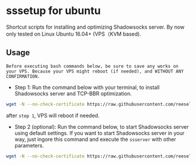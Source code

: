 # sssetup for ubuntu

Shortcut scripts for installing and optimizing Shadowsocks server. By now only tested on Linux Ubuntu 16.04+ (VPS（KVM based).

## Usage

```Before executing bash commands below, be sure to save any works on your VPS. Because your VPS might reboot (if needed), and WITHOUT ANY CONFIRMATION.```

- Step 1: Run the command below with your terminal, to install Shadowsocks server and TCP-BBR optimization.

```bash
wget -N --no-check-certificate https://raw.githubusercontent.com/reeselaye/sssetup-ubuntu/master/setup-1.sh && bash setup-1.sh
```

after ```step 1```, VPS will reboot if needed.

- Step 2 (optional): Run the command below, to start Shadowsocks server using default settings. If you want to start Shadowsocks server in your way, just ingore this command and execute the ```ssserver``` with other parameters.

```bash
wget -N --no-check-certificate https://raw.githubusercontent.com/reeselaye/sssetup-ubuntu/master/setup-2.sh && bash setup-2.sh
```
